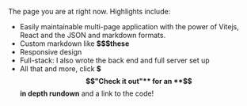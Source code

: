 The page you are at right now. Highlights include:

- Easily maintainable multi-page application with the power of Vitejs, React and the JSON and markdown formats.
- Custom markdown like **$$$these**
- Responsive design
- Full-stack: I also wrote the back end and full server set up
- All that and more, click **$$$"Check it out"** for an **$$in depth rundown** and a link to the code!